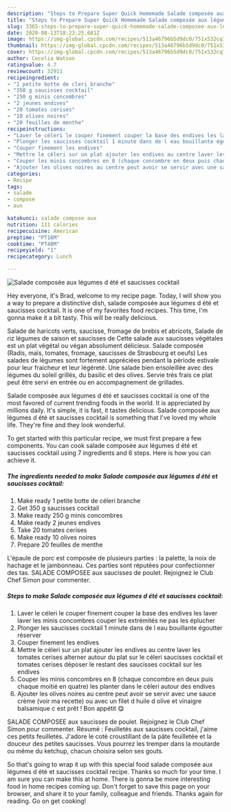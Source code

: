 ```yaml
---
description: "Steps to Prepare Super Quick Homemade Salade composée aux légumes d été et saucisses cocktail"
title: "Steps to Prepare Super Quick Homemade Salade composée aux légumes d été et saucisses cocktail"
slug: 3365-steps-to-prepare-super-quick-homemade-salade-composee-aux-legumes-d-ete-et-saucisses-cocktail
date: 2020-08-13T18:23:25.681Z
image: https://img-global.cpcdn.com/recipes/513a46796b5d9dc0/751x532cq70/salade-composee-aux-legumes-d-ete-et-saucisses-cocktail-photo-principale-de-la-recette.jpg
thumbnail: https://img-global.cpcdn.com/recipes/513a46796b5d9dc0/751x532cq70/salade-composee-aux-legumes-d-ete-et-saucisses-cocktail-photo-principale-de-la-recette.jpg
cover: https://img-global.cpcdn.com/recipes/513a46796b5d9dc0/751x532cq70/salade-composee-aux-legumes-d-ete-et-saucisses-cocktail-photo-principale-de-la-recette.jpg
author: Cecelia Watson
ratingvalue: 4.7
reviewcount: 32911
recipeingredient:
- "1 petite botte de cleri branche"
- "350 g saucisses cocktail"
- "250 g minis concombres"
- "2 jeunes endives"
- "20 tomates cerises"
- "10 olives noires"
- "20 feuilles de menthe"
recipeinstructions:
- "Laver le céleri le couper finement couper la base des endives les laver laver les minis concombres couper les extrémités ne pas les éplucher"
- "Plonger les saucisses cocktail 1 minute dans de l eau bouillante égoutter réserver"
- "Couper finement les endives"
- "Mettre le céleri sur un plat ajouter les endives au centre laver les tomates cerises alterner autour du plat sur le céleri saucisses cocktail et tomates cerises déposer le restant des saucisses cocktail sur les endives"
- "Couper les minis concombres en 8 (chaque concombre en deux puis chaque moitié en quatre) les planter dans le céleri autour des endives"
- "Ajouter les olives noires au centre peut avoir se servir avec une sauce crème (voir ma recette) ou avec un filet d huile d olive et vinaigre balsamique c est prêt ! Bon appétit 😋"
categories:
- Recipe
tags:
- salade
- compose
- aux

katakunci: salade compose aux 
nutrition: 111 calories
recipecuisine: American
preptime: "PT16M"
cooktime: "PT48M"
recipeyield: "1"
recipecategory: Lunch

---
```



![Salade composée aux légumes d été et saucisses cocktail](https://img-global.cpcdn.com/recipes/513a46796b5d9dc0/751x532cq70/salade-composee-aux-legumes-d-ete-et-saucisses-cocktail-photo-principale-de-la-recette.jpg)

Hey everyone, it's Brad, welcome to my recipe page. Today, I will show you a way to prepare a distinctive dish, salade composée aux légumes d été et saucisses cocktail. It is one of my favorites food recipes. This time, I'm gonna make it a bit tasty. This will be really delicious.

Salade de haricots verts, saucisse, fromage de brebis et abricots, Salade de riz légumes de saison et saucisses de Cette salade aux saucisses végétales est un plat végétal ou végan absolument délicieux. Salade composée (Radis, maïs, tomates, fromage, saucisses de Strasbourg et oeufs)  Les salades de légumes sont fortement appréciées pendant la période estivale pour leur fraicheur et leur légéreté. Une salade bien ensoleillée avec des légumes du soleil grillés, du basilic et des olives. Servie très frais ce plat peut être servi en entrée ou en accompagnement de grillades.

Salade composée aux légumes d été et saucisses cocktail is one of the most favored of current trending foods in the world. It is appreciated by millions daily. It's simple, it is fast, it tastes delicious. Salade composée aux légumes d été et saucisses cocktail is something that I've loved my whole life. They're fine and they look wonderful.


To get started with this particular recipe, we must first prepare a few components. You can cook salade composée aux légumes d été et saucisses cocktail using 7 ingredients and 6 steps. Here is how you can achieve it.

<!--inarticleads1-->

##### The ingredients needed to make Salade composée aux légumes d été et saucisses cocktail:

1. Make ready 1 petite botte de céleri branche
1. Get 350 g saucisses cocktail
1. Make ready 250 g minis concombres
1. Make ready 2 jeunes endives
1. Take 20 tomates cerises
1. Make ready 10 olives noires
1. Prepare 20 feuilles de menthe


L&#39;épaule de porc est composée de plusieurs parties : la palette, la noix de hachage et le jambonneau. Ces parties sont réputées pour confectionner des tas. SALADE COMPOSEE aux saucisses de poulet. Rejoignez le Club Chef Simon pour commenter. 

<!--inarticleads2-->

##### Steps to make Salade composée aux légumes d été et saucisses cocktail:

1. Laver le céleri le couper finement couper la base des endives les laver laver les minis concombres couper les extrémités ne pas les éplucher
1. Plonger les saucisses cocktail 1 minute dans de l eau bouillante égoutter réserver
1. Couper finement les endives
1. Mettre le céleri sur un plat ajouter les endives au centre laver les tomates cerises alterner autour du plat sur le céleri saucisses cocktail et tomates cerises déposer le restant des saucisses cocktail sur les endives
1. Couper les minis concombres en 8 (chaque concombre en deux puis chaque moitié en quatre) les planter dans le céleri autour des endives
1. Ajouter les olives noires au centre peut avoir se servir avec une sauce crème (voir ma recette) ou avec un filet d huile d olive et vinaigre balsamique c est prêt ! Bon appétit 😋


SALADE COMPOSEE aux saucisses de poulet. Rejoignez le Club Chef Simon pour commenter. Résumé : Feuilletés aux saucisses cocktail, j&#39;aime ces petits feuilletés. J&#39;adore le coté croustillant de la pâte feuilletée et la douceur des petites saucisses. Vous pourrez les tremper dans la moutarde ou même du ketchup, chacun choisira selon ses gouts. 

So that's going to wrap it up with this special food salade composée aux légumes d été et saucisses cocktail recipe. Thanks so much for your time. I am sure you can make this at home. There is gonna be more interesting food in home recipes coming up. Don't forget to save this page on your browser, and share it to your family, colleague and friends. Thanks again for reading. Go on get cooking!
